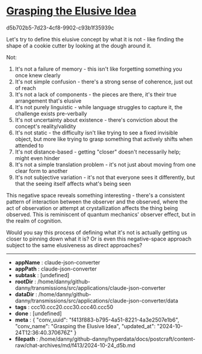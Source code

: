# [Grasping the Elusive Idea](https://claude.ai/chat/f413f883-b795-4a51-8221-4a3e2507e1b6)

d5b702b5-7d23-4cf8-9902-c93b1f35939c

 Let's try to define this elusive concept by what it is not - like finding the shape of a cookie cutter by looking at the dough around it.

Not:
1. It's not a failure of memory - this isn't like forgetting something you once knew clearly
2. It's not simple confusion - there's a strong sense of coherence, just out of reach
3. It's not a lack of components - the pieces are there, it's their true arrangement that's elusive
4. It's not purely linguistic - while language struggles to capture it, the challenge exists pre-verbally
5. It's not uncertainty about existence - there's conviction about the concept's reality/validity
6. It's not static - the difficulty isn't like trying to see a fixed invisible object, but more like trying to grasp something that actively shifts when attended to
7. It's not distance-based - getting "closer" doesn't necessarily help; might even hinder
8. It's not a simple translation problem - it's not just about moving from one clear form to another
9. It's not subjective variation - it's not that everyone sees it differently, but that the seeing itself affects what's being seen

This negative space reveals something interesting - there's a consistent pattern of interaction between the observer and the observed, where the act of observation or attempt at crystallization affects the thing being observed. This is reminiscent of quantum mechanics' observer effect, but in the realm of cognition.

Would you say this process of defining what it's not is actually getting us closer to pinning down what it is? Or is even this negative-space approach subject to the same elusiveness as direct approaches?

---

* **appName** : claude-json-converter
* **appPath** : claude-json-converter
* **subtask** : [undefined]
* **rootDir** : /home/danny/github-danny/transmissions/src/applications/claude-json-converter
* **dataDir** : /home/danny/github-danny/transmissions/src/applications/claude-json-converter/data
* **tags** : ccc10.ccc20.ccc30.ccc40.ccc50
* **done** : [undefined]
* **meta** : {
  "conv_uuid": "f413f883-b795-4a51-8221-4a3e2507e1b6",
  "conv_name": "Grasping the Elusive Idea",
  "updated_at": "2024-10-24T12:36:40.370676Z"
}
* **filepath** : /home/danny/github-danny/hyperdata/docs/postcraft/content-raw/chat-archives/md/f413/2024-10-24_d5b.md